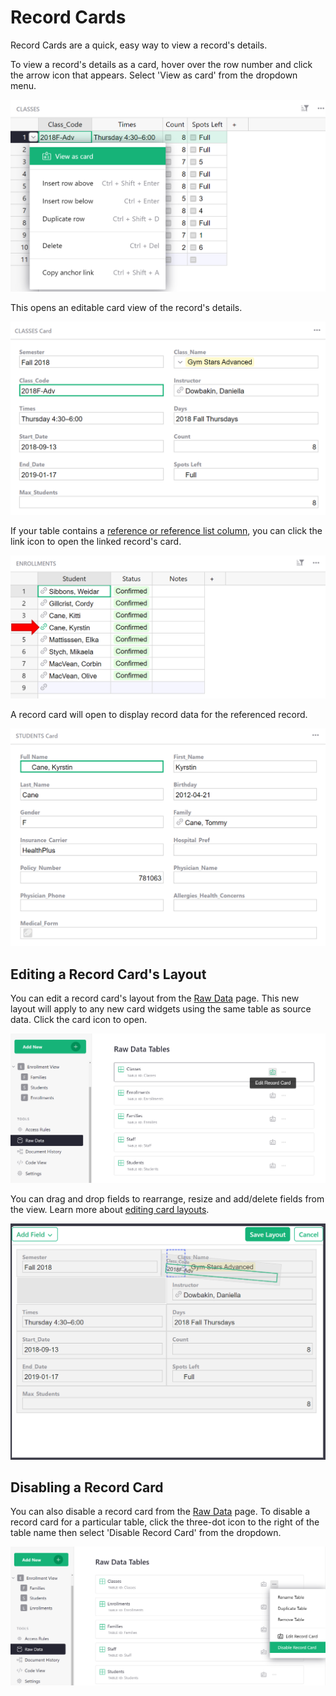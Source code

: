 # Record Cards

Record Cards are a quick, easy way to view a record's details. 

To view a record's details as a card, hover over the row number and click the arrow icon that appears. Select 'View as card' from the dropdown menu.

![view-as-card](images/record-cards/record-cards-view-as-card.png)

This opens an editable card view of the record's details.

![record-cards-example](images/record-cards/record-cards-example.png)

If your table contains a [reference or reference list column](col-refs.md), you can click the link icon to open the linked record's card.

![record-cards-reference-col](images/record-cards/record-cards-reference-col.png)

A record card will open to display record data for the referenced record.

![record-cards-referenced-record](images/record-cards/record-cards-referenced-record.png)

## Editing a Record Card's Layout

You can edit a record card's layout from the [Raw Data](raw-data.md) page. This new layout will apply to any new card widgets using the same table as source data. Click the card icon to open.

![record-cards-edit-layout](images/record-cards/record-cards-edit-layout.png)

You can drag and drop fields to rearrange, resize and add/delete fields from the view. Learn more about [editing card layouts](widget-card.md#editing-card-layout).

![record-cards-edit-layout-2](images/record-cards/record-cards-edit-layout-2.png)

## Disabling a Record Card

You can also disable a record card from the [Raw Data](raw-data.md) page. To disable a record card for a particular table, click the three-dot icon to the right of the table name then select 'Disable Record Card' from the dropdown. 

![record-cards-disable](images/record-cards/record-cards-disable.png)

